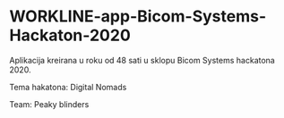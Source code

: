 # WORKLINE-app-Bicom-Systems-Hackaton-2020
Aplikacija kreirana u roku od 48 sati u sklopu Bicom Systems hackatona 2020.

Tema hakatona: Digital Nomads

Team: Peaky blinders
